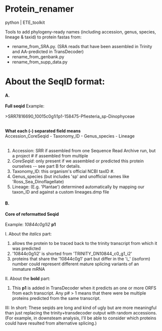 # Protein_renamer
python | ETE_toolkit

Tools to add phylogeny-ready names (including accession, genus, species, lineage &amp; taxid) to protein fastas from:
* rename_from_SRA.py. (SRA reads that have been assembled in Trinity and AA-predicted in TransDecoder)
* rename_from_genbank.py
* rename_from_supp_data.py

# About the SeqID format:
#### A.
**Full seqid** Example:<br><br>
\>SRR7816690_10015c0g1i1p1-158475-Pfiesteria_sp-Dinophyceae<br><br>

**What each (-) separated field means** <br>
Accession_CoreSeqid - Taxonomy_ID - Genus_species - Lineage<br><br>
1. Accession: SRR if assembled from one Sequence Read Archive run, but a project # if assembled from multiple
2. *CoreSeqid*: only present if we assembled or predicted this protein ourselves -- see part B for details.
3. Taxonomy_ID: this organism's official NCBI taxID #.
4. Genus_species (but includes 'sp' and unofficial names like 'Ross_Sea_Dinoflagellate)
5. Lineage: (E.g. 'Plantae') determined automatically by mapping our taxon_ID and against a custom lineages.dmp file

#### B.
**Core of reformatted Seqid**<br><br>
Example:   *10844c0g1i2* **p1**

I. About the *italics* part:
1. allows the protein to be traced back to the trinity transcript from which it was predicted
2. '10844c0g1i2' is shorted from 'TRINITY_DN10844_c0_g1_i2'
3. proteins that share the '10844c0g1' part but differ in the 'i_' (isoform) number could represent different mature splicing variants of an immature mRNA

II. About the **bold** part:
1. This **p1** is added in TransDecoder when it predicts an one or more ORFS from each transcript. Any p# > 1 means that there were be multiple proteins predicted from the same transcript. 

III: In short: These seqids are long and kind of ugly but are more meaningful than just replacing the trinity+transdecoder output with random accessions. (For example, in downsteam analysis, I'll be able to consider which proteins could have resulted from alternative splicing.)
